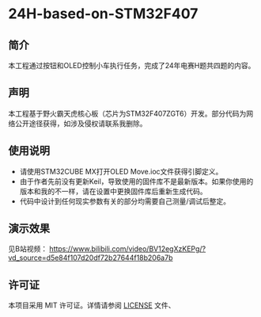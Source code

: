 # 24H-based-on-STM32F407

## 简介
本工程通过按钮和OLED控制小车执行任务，完成了24年电赛H题共四题的内容。

## 声明
本工程基于野火霸天虎核心板（芯片为STM32F407ZGT6）开发。部分代码为网络公开途径获得，如涉及侵权请联系我删除。

## 使用说明
- 请使用STM32CUBE MX打开OLED Move.ioc文件获得引脚定义。
- 由于作者先前没有更新Keil，导致使用的固件库不是最新版本。如果你使用的版本和我的不一样，请在设置中更换固件库后重新生成代码。
- 代码中设计到任何现实参数有关的部分均需要自己测量/调试后整定。

## 演示效果
见B站视频：
https://www.bilibili.com/video/BV12egXzKEPg/?vd_source=d5e84f107d20df72b27644f18b206a7b

## 许可证
本项目采用 MIT 许可证。详情请参阅 [LICENSE](LICENSE) 文件、
